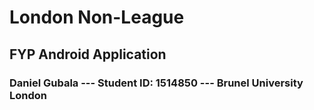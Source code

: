 # London Non-League

## FYP Android Application

###  Daniel Gubala --- Student ID: 1514850 --- Brunel University London
